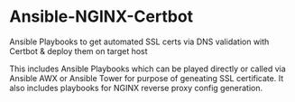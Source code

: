 # Ansible-NGINX-Certbot
Ansible Playbooks to get automated SSL certs via DNS validation with Certbot &amp; deploy them on target host

This includes Ansible Playbooks which can be played directly or called via Ansible AWX or Ansible Tower for purpose of geneating SSL certificate. It also includes playbooks for NGINX reverse proxy config generation. 
